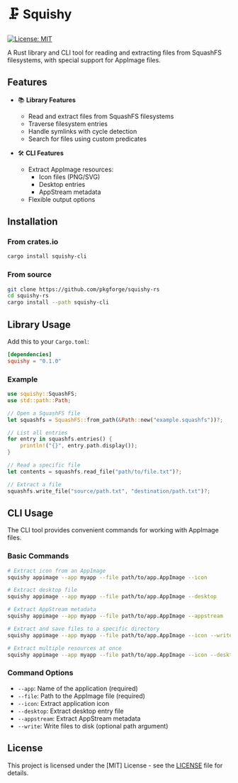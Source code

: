 # 🗜️ Squishy

[![License: MIT](https://img.shields.io/badge/License-MIT-yellow.svg)](https://opensource.org/licenses/MIT)


A Rust library and CLI tool for reading and extracting files from SquashFS filesystems, with special support for AppImage files.

## Features

- 📚 **Library Features**
  - Read and extract files from SquashFS filesystems
  - Traverse filesystem entries
  - Handle symlinks with cycle detection
  - Search for files using custom predicates

- 🛠️ **CLI Features**
  - Extract AppImage resources:
    - Icon files (PNG/SVG)
    - Desktop entries
    - AppStream metadata
  - Flexible output options

## Installation

### From crates.io

```bash
cargo install squishy-cli
```

### From source

```bash
git clone https://github.com/pkgforge/squishy-rs
cd squishy-rs
cargo install --path squishy-cli
```

## Library Usage

Add this to your `Cargo.toml`:

```toml
[dependencies]
squishy = "0.1.0"
```

### Example

```rust
use squishy::SquashFS;
use std::path::Path;

// Open a SquashFS file
let squashfs = SquashFS::from_path(&Path::new("example.squashfs"))?;

// List all entries
for entry in squashfs.entries() {
    println!("{}", entry.path.display());
}

// Read a specific file
let contents = squashfs.read_file("path/to/file.txt")?;

// Extract a file
squashfs.write_file("source/path.txt", "destination/path.txt")?;
```

## CLI Usage

The CLI tool provides convenient commands for working with AppImage files.

### Basic Commands

```bash
# Extract icon from an AppImage
squishy appimage --app myapp --file path/to/app.AppImage --icon

# Extract desktop file
squishy appimage --app myapp --file path/to/app.AppImage --desktop

# Extract AppStream metadata
squishy appimage --app myapp --file path/to/app.AppImage --appstream

# Extract and save files to a specific directory
squishy appimage --app myapp --file path/to/app.AppImage --icon --write /output/path

# Extract multiple resources at once
squishy appimage --app myapp --file path/to/app.AppImage --icon --desktop --appstream --write
```

### Command Options

- `--app`: Name of the application (required)
- `--file`: Path to the AppImage file (required)
- `--icon`: Extract application icon
- `--desktop`: Extract desktop entry file
- `--appstream`: Extract AppStream metadata
- `--write`: Write files to disk (optional path argument)

## License

This project is licensed under the [MIT] License - see the [LICENSE](LICENSE) file for details.